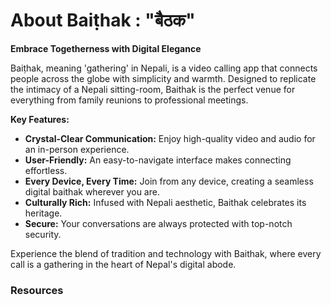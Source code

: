 # About Baiṭhak : "बैठक" 
**Embrace Togetherness with Digital Elegance**

Baiṭhak, meaning 'gathering' in Nepali, is a video calling app that connects people across the globe with simplicity and warmth. Designed to replicate the intimacy of a Nepali sitting-room, Baithak is the perfect venue for everything from family reunions to professional meetings.

**Key Features:**

- **Crystal-Clear Communication:** Enjoy high-quality video and audio for an in-person experience.
- **User-Friendly:** An easy-to-navigate interface makes connecting effortless.
- **Every Device, Every Time:** Join from any device, creating a seamless digital baithak wherever you are.
- **Culturally Rich:** Infused with Nepali aesthetic, Baithak celebrates its heritage.
- **Secure:** Your conversations are always protected with top-notch security.

Experience the blend of tradition and technology with Baithak, where every call is a gathering in the heart of Nepal's digital abode.

### Resources
